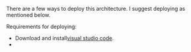 There are a few ways to deploy this architecture. I suggest deploying as mentioned below.

Requirements for deploying:
- Download and install[visual studio code](https://code.visualstudio.com/download).
- 